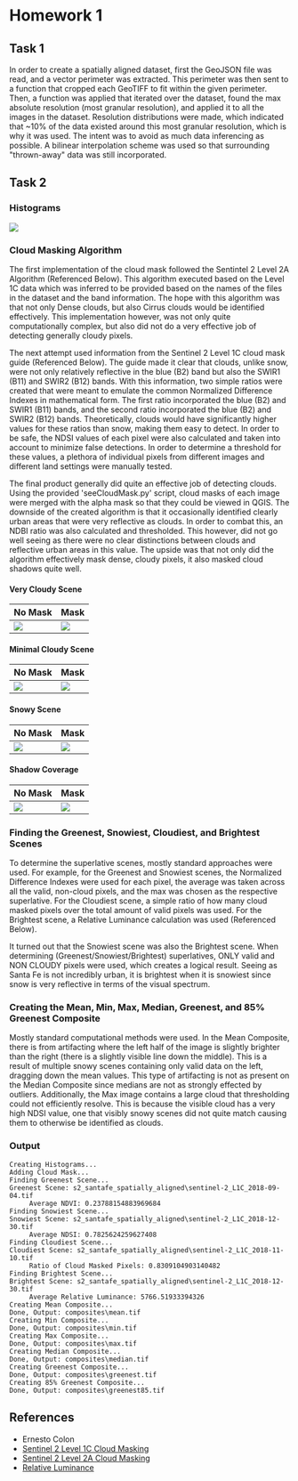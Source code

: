 # Homework 1

## Task 1

In order to create a spatially aligned dataset, first the GeoJSON file was read, and a vector perimeter was extracted.
This perimeter was then sent to a function that cropped each GeoTIFF to fit within the given perimeter.
Then, a function was applied that iterated over the dataset, found the max absolute resolution (most granular resolution), and applied it to all the images in the dataset.
Resolution distributions were made, which indicated that ~10% of the data existed around this most granular resolution, which is why it was used.
The intent was to avoid as much data inferencing as possible.
A bilinear interpolation scheme was used so that surrounding "thrown-away" data was still incorporated.

## Task 2

### Histograms

![](front/histogram.png)

### Cloud Masking Algorithm

The first implementation of the cloud mask followed the Sentintel 2 Level 2A Algorithm (Referenced Below).
This algorithm executed based on the Level 1C data which was inferred to be provided based on the names of the files in the dataset and the band information.
The hope with this algorithm was that not only Dense clouds, but also Cirrus clouds would be identified effectively.
This implementation however, was not only quite computationally complex, but also did not do a very effective job of detecting generally cloudy pixels.

The next attempt used information from the Sentinel 2 Level 1C cloud mask guide (Referenced Below).
The guide made it clear that clouds, unlike snow, were not only relatively reflective in the blue (B2) band but also the SWIR1 (B11) and SWIR2 (B12) bands.
With this information, two simple ratios were created that were meant to emulate the common Normalized Difference Indexes in mathematical form.
The first ratio incorporated the blue (B2) and SWIR1 (B11) bands, and the second ratio incorporated the blue (B2) and SWIR2 (B12) bands.
Theoretically, clouds would have significantly higher values for these ratios than snow, making them easy to detect.
In order to be safe, the NDSI values of each pixel were also calculated and taken into account to minimize false detections.
In order to determine a threshold for these values, a plethora of individual pixels from different images and different land settings were manually tested.

The final product generally did quite an effective job of detecting clouds.
Using the provided 'seeCloudMask.py' script, cloud masks of each image were merged with the alpha mask so that they could be viewed in QGIS.
The downside of the created algorithm is that it occasionally identified clearly urban areas that were very reflective as clouds.
In order to combat this, an NDBI ratio was also calculated and thresholded.
This however, did not go well seeing as there were no clear distinctions between clouds and reflective urban areas in this value.
The upside was that not only did the algorithm effectively mask dense, cloudy pixels, it also masked cloud shadows quite well.

#### Very Cloudy Scene

|No Mask |  Mask|
|--------|------|
|![](front/6-3.PNG)  |  ![](front/6-3%20Masked.PNG)|

#### Minimal Cloudy Scene

|No Mask |  Mask|
|--------|------|
|![](front/5-4.PNG)  |  ![](front/5-4%20Masked.PNG)|

#### Snowy Scene

|No Mask |  Mask|
|--------|------|
|![](front/12-30.PNG)  |  ![](front/12-30%20Masked.PNG)|

#### Shadow Coverage

|No Mask |  Mask|
|--------|------|
|![](front/11-28.PNG)  |  ![](front/11-28%20Masked.PNG)|

### Finding the Greenest, Snowiest, Cloudiest, and Brightest Scenes

To determine the superlative scenes, mostly standard approaches were used.
For example, for the Greenest and Snowiest scenes, the Normalized Difference Indexes were used for each pixel, the average was taken across all the valid, non-cloud pixels, and the max was chosen as the respective superlative.
For the Cloudiest scene, a simple ratio of how many cloud masked pixels over the total amount of valid pixels was used.
For the Brightest scene, a Relative Luminance calculation was used (Referenced Below).

It turned out that the Snowiest scene was also the Brightest scene.
When determining (Greenest/Snowiest/Brightest) superlatives, ONLY valid and NON CLOUDY pixels were used, which creates a logical result.
Seeing as Santa Fe is not incredibly urban, it is brightest when it is snowiest since snow is very reflective in terms of the visual spectrum.

### Creating the Mean, Min, Max, Median, Greenest, and 85% Greenest Composite

Mostly standard computational methods were used.
In the Mean Composite, there is from artifacting where the left half of the image is slightly brighter than the right (there is a slightly visible line down the middle).
This is a result of multiple snowy scenes containing only valid data on the left, dragging down the mean values.
This type of artifacting is not as present on the Median Composite since medians are not as strongly effected by outliers.
Additionally, the Max image contains a large cloud that thresholding could not efficiently resolve.
This is because the visible cloud has a very high NDSI value, one that visibly snowy scenes did not quite match causing them to otherwise be identified as clouds.

### Output

    Creating Histograms...
    Adding Cloud Mask...
    Finding Greenest Scene...
    Greenest Scene: s2_santafe_spatially_aligned\sentinel-2_L1C_2018-09-04.tif
         Average NDVI: 0.23788154883969684
    Finding Snowiest Scene...
    Snowiest Scene: s2_santafe_spatially_aligned\sentinel-2_L1C_2018-12-30.tif
         Average NDSI: 0.7825624259627408
    Finding Cloudiest Scene...
    Cloudiest Scene: s2_santafe_spatially_aligned\sentinel-2_L1C_2018-11-10.tif
         Ratio of Cloud Masked Pixels: 0.8309104903140482
    Finding Brightest Scene...
    Brightest Scene: s2_santafe_spatially_aligned\sentinel-2_L1C_2018-12-30.tif
         Average Relative Luminance: 5766.51933394326
    Creating Mean Composite...
    Done, Output: composites\mean.tif
    Creating Min Composite...
    Done, Output: composites\min.tif
    Creating Max Composite...
    Done, Output: composites\max.tif
    Creating Median Composite...
    Done, Output: composites\median.tif
    Creating Greenest Composite...
    Done, Output: composites\greenest.tif
    Creating 85% Greenest Composite...
    Done, Output: composites\greenest85.tif

## References

 - Ernesto Colon
 - [Sentinel 2 Level 1C Cloud Masking](https://sentinel.esa.int/web/sentinel/technical-guides/sentinel-2-msi/level-1c/cloud-masks)
 - [Sentinel 2 Level 2A Cloud Masking](https://sentinel.esa.int/web/sentinel/technical-guides/sentinel-2-msi/level-2a/algorithm)
 - [Relative Luminance](https://stackoverflow.com/questions/596216/formula-to-determine-brightness-of-rgb-color)